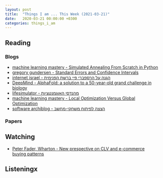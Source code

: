 ```yaml
---
layout: post
title:  "Things I am ... This Week (2021-03-21)"
date:   2020-03-21 00:00:00 +0300
categories: things_i_am
---
```


<!-- # Things I am ... This Week   -->

## Reading

### Blogs

- [machine learning mastery - Simulated Annealing From Scratch in Python][mlm1]
- [gregory gundersen - Standard Errors and Confidence Intervals][gg1]
- [internet israel - הגנה על הרספברי פיי ברשת הפנימית][il1]
- [DeepMind - AlphaFold: a solution to a 50-year-old grand challenge in biology][dm1]
- [lifesimulator - מהנדסי האוגמנטציות][ls1]
- [machine learning mastery - Local Optimization Versus Global Optimization][mlm2]
- [software archiblog - הצצה לפיתוח משחקי-מחשב][sa1]

### Papers

## Watching

- [Peter Fader, Wharton - New prespective on CLV and e-commerce buying patterns][lt1]

## Listeningx

[mlm1]:https://machinelearningmastery.com/simulated-annealing-from-scratch-in-python/
[gg1]:http://gregorygundersen.com/blog/2021/02/16/standard-error/
[il1]:https://internet-israel.com/%d7%9e%d7%93%d7%a8%d7%99%d7%9b%d7%99%d7%9d/raspberrypi/%d7%94%d7%92%d7%a0%d7%94-%d7%a2%d7%9c-%d7%94%d7%a8%d7%a1%d7%a4%d7%91%d7%a8%d7%99-%d7%a4%d7%99%d7%99-%d7%91%d7%a8%d7%a9%d7%aa-%d7%94%d7%a4%d7%a0%d7%99%d7%9e%d7%99%d7%aa/
[lt1]:https://www.youtube.com/watch?v=guj2gVEEx4s
[dm1]:https://deepmind.com/blog/article/alphafold-a-solution-to-a-50-year-old-grand-challenge-in-biology
[ls1]:https://lifesimulator.wordpress.com/2020/12/29/augmentations/
[mlm2]:https://machinelearningmastery.com/local-optimization-versus-global-optimization/
[sa1]:http://www.softwarearchiblog.com/2021/01/gaming-into.html